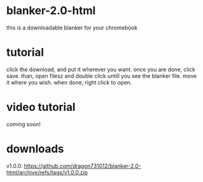 # blanker-2.0-html
this is a downloadable blanker for your chromebook

# tutorial
click the download, and put it wherever you want. once you are done, click save. than, open filesz and double click untill you see the blanker file. move it where you wish. when done, right click to open.

# video tutorial
coming soon!

# downloads
v1.0.0: https://github.com/dragon731012/blanker-2.0-html/archive/refs/tags/v1.0.0.zip
